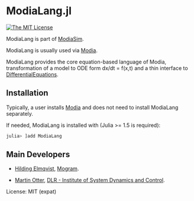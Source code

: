 # ModiaLang.jl

[![The MIT License](https://img.shields.io/badge/license-MIT-brightgreen.svg?style=flat-square)](https://github.com/ModiaSim/ModiaLang.jl/blob/master/LICENSE.md)

ModiaLang is part of [ModiaSim](https://modiasim.github.io/docs/).

ModiaLang is usually used via [Modia](https://github.com/ModiaSim/Modia.jl).

ModiaLang provides the core equation-based language of Modia, transformation of a model to ODE form dx/dt = f(x,t) and a thin interface to [DifferentialEquations](https://github.com/SciML/DifferentialEquations.jl).

## Installation
 
Typically, a user installs [Modia](https://github.com/ModiaSim/Modia.jl) and does not need
to install ModiaLang separately. 

If needed, ModiaLang is installed with (Julia >= 1.5 is required):

```julia
julia> ]add ModiaLang
```

## Main Developers

- [Hilding Elmqvist](mailto:Hilding.Elmqvist@Mogram.net), [Mogram](http://www.mogram.net/).

- [Martin Otter](https://rmc.dlr.de/sr/en/staff/martin.otter/),
  [DLR - Institute of System Dynamics and Control](https://www.dlr.de/sr/en).

License: MIT (expat)

